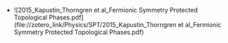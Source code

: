 - ![2015_Kapustin_Thorngren et al_Fermionic Symmetry Protected Topological Phases.pdf](file://zotero_link/Physics/SPT/2015_Kapustin_Thorngren et al_Fermionic Symmetry Protected Topological Phases.pdf)